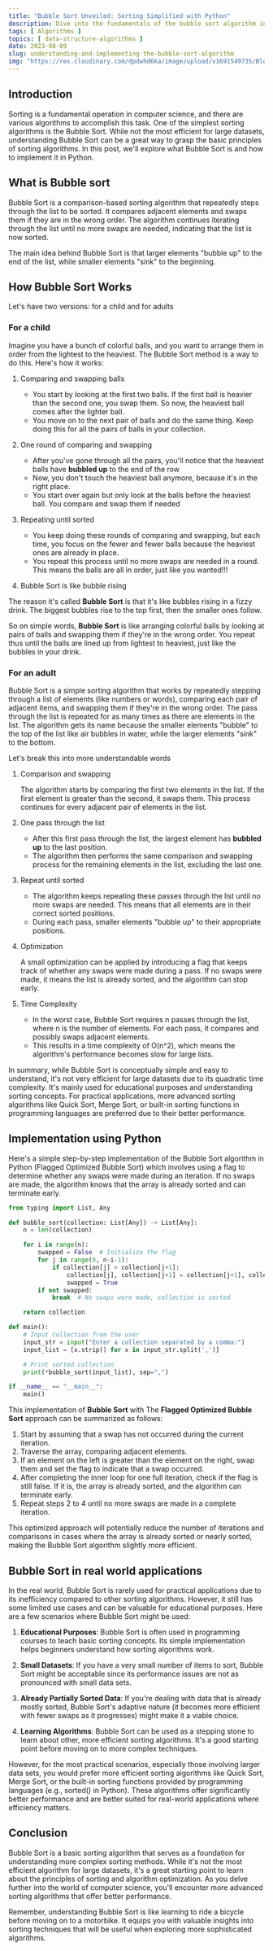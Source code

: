 ```yaml
---
title: "Bubble Sort Unveiled: Sorting Simplified with Python"
description: Dive into the fundamentals of the bubble sort algorithm in Python and unravel a straightforward approach to sorting. This post guides you through the inner workings of bubble sort, showcases hands-on code examples, and highlights its strengths and limitations for practical use.
tags: [ Algorithms ]
topics: [ data-structure-algorithms ]
date: 2023-08-09
slug: understanding-and-implementing-the-bubble-sort-algorithm
img: "https://res.cloudinary.com/dpdwhd6ka/image/upload/v1691549735/Blog/articles/algorithms/rxgsxwomtoonomowq7s.svg"
---
```


## Introduction

Sorting is a fundamental operation in computer science, and there are various algorithms to accomplish this task. One of
the simplest sorting algorithms is the Bubble Sort. While not the most efficient for large datasets, understanding
Bubble Sort can be a great way to grasp the basic principles of sorting algorithms. In this post, we'll explore what
Bubble Sort is and how to implement it in Python.

## What is Bubble sort

Bubble Sort is a comparison-based sorting algorithm that repeatedly steps through the list to be sorted. It compares
adjacent elements and swaps them if they are in the wrong order. The algorithm continues iterating through the list
until no more swaps are needed, indicating that the list is now sorted.

The main idea behind Bubble Sort is that larger elements "bubble up" to the end of the list, while smaller elements
"sink" to the beginning.

## How Bubble Sort Works

Let's have two versions: for a child and for adults

### For a child

Imagine you have a bunch of colorful balls, and you want to arrange them in order from the
lightest to the heaviest. The Bubble Sort method is a way to do this. Here's how it works:

1. Comparing and swapping balls

    - You start by looking at the first two balls. If the first ball is heavier than the second one,
      you swap them. So now, the heaviest ball comes after the lighter ball.
    - You move on to the next pair of balls and do the same thing. Keep doing this for all the pairs
      of balls in your collection.

2. One round of comparing and swapping

    - After you've gone through all the pairs, you'll notice that the heaviest balls have **bubbled up**
      to the end of the row
    - Now, you don't touch the heaviest ball anymore, because it's in the right place.
    - You start over again but only look at the balls before the heaviest ball. You compare and
      swap them if needed

3. Repeating until sorted

    - You keep doing these rounds of comparing and swapping, but each time, you focus on the fewer and fewer
      balls because the heaviest ones are already in place.
    - You repeat this process until no more swaps are needed in a round. This means the balls are all in order,
      just like you wanted!!!

4. Bubble Sort is like bubble rising

The reason it's called **Bubble Sort** is that it's like bubbles rising in a fizzy drink. The biggest bubbles
rise to the top first, then the smaller ones follow.

So on simple words, **Bubble Sort** is like arranging colorful balls by looking at pairs of balls and swapping
them if they're in the wrong order. You repeat thus until the balls are lined up from lightest to heaviest,
just like the bubbles in your drink.

### For an adult

Bubble Sort is a simple sorting algorithm that works by repeatedly stepping through a list of elements (like numbers or
words), comparing each pair of adjacent items, and swapping them if they're in the wrong order. The pass through the
list is repeated for as many times as there are elements in the list. The algorithm gets its name because the smaller
elements "bubble" to the top of the list like air bubbles in water, while the larger elements "sink" to the bottom.

Let's break this into more understandable words

1. Comparison and swapping

   The algorithm starts by comparing the first two elements in the list. If the first element is greater than the
   second, it swaps them. This process continues for every adjacent pair of elements in the list.

2. One pass through the list

    - After this first pass through the list, the largest element has **bubbled up** to the last position.
    - The algorithm then performs the same comparison and swapping process for the remaining elements in the list,
      excluding the last one.

3. Repeat until sorted

    - The algorithm keeps repeating these passes through the list until no more swaps are needed. This means that all
      elements are in their correct sorted positions.
    - During each pass, smaller elements "bubble up" to their appropriate positions.

4. Optimization

   A small optimization can be applied by introducing a flag that keeps track of whether any swaps were made during a
   pass. If no swaps were made, it means the list is already sorted, and the algorithm can stop early.

5. Time Complexity

    - In the worst case, Bubble Sort requires n passes through the list, where n is the number of elements. For each
      pass,
      it compares and possibly swaps adjacent elements.
    - This results in a time complexity of O(n^2), which means the algorithm's performance becomes slow for large lists.

In summary, while Bubble Sort is conceptually simple and easy to understand, it's not very efficient for large
datasets due to its quadratic time complexity. It's mainly used for educational purposes and understanding sorting
concepts. For practical applications, more advanced sorting algorithms like Quick Sort, Merge Sort, or built-in
sorting functions in programming languages are preferred due to their better performance.

## Implementation using Python

Here's a simple step-by-step implementation of the Bubble Sort algorithm in Python (Flagged Optimized Bubble Sort)
which involves using a flag to determine whether any swaps were made during an iteration. If no swaps are made, the
algorithm knows that the array is already sorted and can terminate early.

```python [buble_sorting.py]
from typing import List, Any

def bubble_sort(collection: List[Any]) -> List[Any]:
    n = len(collection)

    for i in range(n):
        swapped = False  # Initialize the flag
        for j in range(0, n-i-1):
            if collection[j] > collection[j+1]:
                collection[j], collection[j+1] = collection[j+1], collection[j]  # Swap the elements
                swapped = True
        if not swapped:
            break  # No swaps were made, collection is sorted

    return collection

def main():
    # Input collection from the user
    input_str = input("Enter a collection separated by a comma:")
    input_list = [x.strip() for x in input_str.split(',')]

    # Print sorted collection
    print(*bubble_sort(input_list), sep=",")

if __name__ == "__main__":
    main()
```

This implementation of **Bubble Sort** with The **Flagged Optimized Bubble Sort** approach can be summarized as follows:

1. Start by assuming that a swap has not occurred during the current iteration.
2. Traverse the array, comparing adjacent elements.
3. If an element on the left is greater than the element on the right, swap them and set the flag to indicate that a
   swap occurred.
4. After completing the inner loop for one full iteration, check if the flag is still false. If it is, the array is
   already sorted, and the algorithm can terminate early.
5. Repeat steps 2 to 4 until no more swaps are made in a complete iteration.

This optimized approach will potentially reduce the number of iterations and comparisons in cases where the array is
already sorted or nearly sorted, making the Bubble Sort algorithm slightly more efficient.

## Bubble Sort in real world applications

In the real world, Bubble Sort is rarely used for practical applications due to its inefficiency compared to other
sorting algorithms. However, it still has some limited use cases and can be valuable for educational purposes. Here are
a few scenarios where Bubble Sort might be used:

1. **Educational Purposes**: Bubble Sort is often used in programming courses to teach basic sorting concepts. Its
   simple
   implementation helps beginners understand how sorting algorithms work.

2. **Small Datasets**: If you have a very small number of items to sort, Bubble Sort might be acceptable since its
   performance issues are not as pronounced with small data sets.

3. **Already Partially Sorted Data**: If you're dealing with data that is already mostly sorted, Bubble Sort's adaptive
   nature (it becomes more efficient with fewer swaps as it progresses) might make it a viable choice.

4. **Learning Algorithms**: Bubble Sort can be used as a stepping stone to learn about other, more efficient sorting
   algorithms. It's a good starting point before moving on to more complex techniques.

However, for the most practical scenarios, especially those involving larger data sets, you would prefer more efficient
sorting algorithms like Quick Sort, Merge Sort,
or the built-in sorting functions provided by programming languages (e.g., sorted() in Python).
These algorithms offer significantly better performance and are better suited for real-world
applications where efficiency matters.

## Conclusion

Bubble Sort is a basic sorting algorithm that serves as a foundation for understanding more complex sorting methods.
While it's not the most efficient algorithm for large datasets, it's a great starting point to learn about the
principles of sorting and algorithm optimization. As you delve further into the world of computer science, you'll
encounter more advanced sorting algorithms that offer better performance.

Remember, understanding Bubble Sort is like learning to ride a bicycle before moving on to a motorbike. It equips you
with valuable insights into sorting techniques that will be useful when exploring more sophisticated algorithms.

